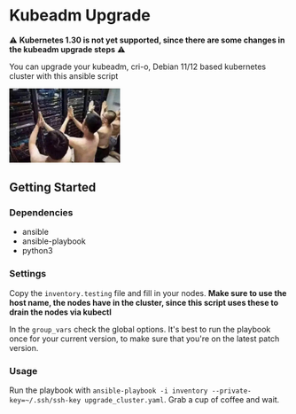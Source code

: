 # Kubeadm Upgrade

⚠ **Kubernetes 1.30 is not yet supported, since there are some changes in the kubeadm upgrade steps** ⚠

You can upgrade your kubeadm, cri-o, Debian 11/12 based kubernetes cluster with this ansible script

<img src="./res/me_upgrading_the_cluster.png" alt="people praying to a server rack" width="200"/>

## Getting Started

### Dependencies

* ansible
* ansible-playbook
* python3

### Settings

Copy the `inventory.testing` file and fill in your nodes. **Make sure to use the host name, the nodes have in the cluster, since this script uses these to drain the nodes via kubectl**

In the `group_vars` check the global options. It's best to run the playbook once for your current version, to make sure that you're on the latest patch version.

### Usage

Run the playbook with `ansible-playbook -i inventory --private-key=~/.ssh/ssh-key upgrade_cluster.yaml`. Grab a cup of coffee and wait.

